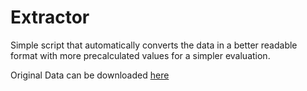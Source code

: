 # Extractor

Simple script that automatically converts the data in a better readable format with more precalculated values for a simpler evaluation.

Original Data can be downloaded [here](https://opentransportdata.swiss/de/ist-daten-archiv/)

